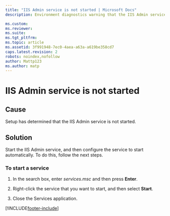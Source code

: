 ```yaml
---
title: "IIS Admin service is not started | Microsoft Docs"
description: Environment diagnostics warning that the IIS Admin service isn't running.

ms.custom: 
ms.reviewer: 
ms.suite: 
ms.tgt_pltfrm: 
ms.topic: article
ms.assetid: 3f991948-7ec0-4aea-a63a-a619be358cd7
caps.latest.revision: 2
robots: noindex,nofollow
author: Mattp123
ms.author: matp
---
```

# IIS Admin service is not started

## Cause
  
 Setup has determined that the IIS Admin service is not started.  
  
 ## Solution
  
 Start the IIS Admin service, and then configure the service to start automatically. To do this, follow the next steps.  
  
### To start a service  
  
1.  In the search box, enter *services.msc* and then press **Enter**.  
  
2.  Right-click the service that you want to start, and then select **Start**.  
  
3.  Close the Services application.



[!INCLUDE[footer-include](../../../includes/footer-banner.md)]